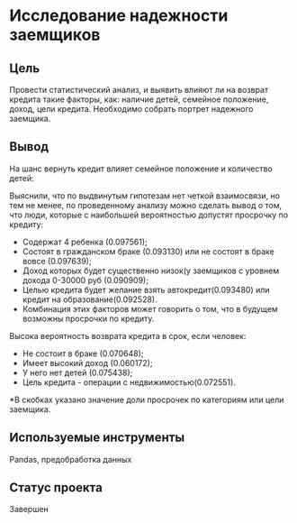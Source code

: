 # Исследование надежности заемщиков

## Цель
Провести статистический анализ, и выявить влияют ли на возврат кредита такие факторы, как: наличие детей, семейное положение, доход, цели кредита. Необходимо собрать портрет надежного заемщика.

## Вывод
На шанс вернуть кредит влияет семейное положение и количество детей:

Выяснили, что по выдвинутым гипотезам нет четкой взаимосвязи, но тем не менее, по проведенному анализу можно сделать вывод о том, что люди, которые с наибольшей вероятностью допустят просрочку по кредиту:

* Содержат 4 ребенка (0.097561);
* Состоят в гражданском браке (0.093130) или не состоят в браке вовсе (0.097639);
* Доход которых будет существенно низок(у заемщиков с уровнем дохода 0-30000 руб (0.090909);
* Целью кредита будет желание взять автокредит(0.093480) или кредит на образование(0.092528).
* Комбинация этих факторов может говорить о том, что в будущем возможны просрочки по кредиту.

Высока вероятность возврата кредита в срок, если человек:

* Не состоит в браке (0.070648);
* Имеет высокий доход (0.060172);
* У него нет детей (0.075438);
* Цель кредита - операции с недвижимостью(0.072551).

*В скобках указано значение доли просрочек по категориям или цели заемщика.

## Используемые инструменты
Pandas, предобработка данных

## Статус проекта
Завершен
